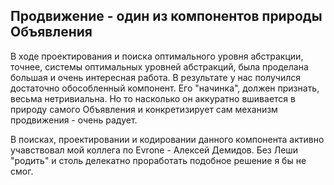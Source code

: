## Продвижение - один из компонентов природы Объявления

В ходе проектирования и поиска оптимального уровня абстракции, точнее, системы оптимальных уровней абстракций, была проделана большая и очень интересная работа. В результате у нас получился достаточно обособленный компонент. Его "начинка", должен признать, весьма нетривиальна. Но то насколько он аккуратно вшивается в природу самого Объявления и конкретизирует сам механизм продвижения - очень радует.

В поисках, проектировании и кодировании данного компонента активно учавствовал мой коллега по Evrone - Алексей Демидов. Без Леши "родить" и столь делекатно проработать подобное решение я бы не смог.
